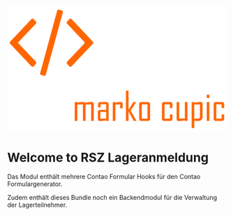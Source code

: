 ![Alt text](src/Resources/public/logo.png?raw=true "logo")


# Welcome to RSZ Lageranmeldung
Das Modul enthält mehrere Contao Formular Hooks für den Contao Formulargenerator. 

Zudem enthält dieses Bundle noch ein Backendmodul für die Verwaltung der Lagerteilnehmer. 
